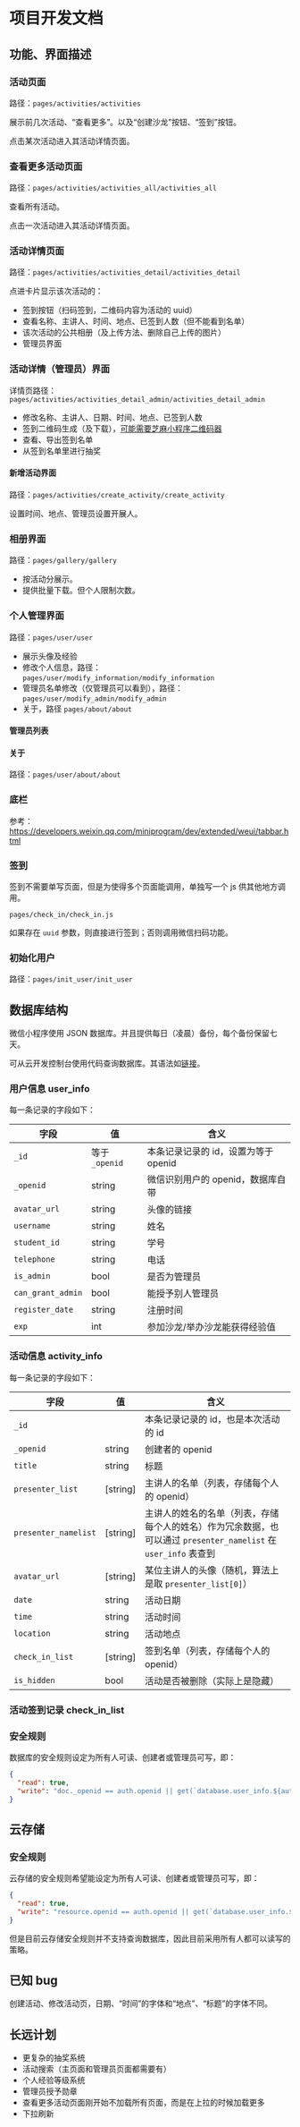 # 项目开发文档

## 功能、界面描述

### 活动页面

路径：`pages/activities/activities`

展示前几次活动、“查看更多”。以及“创建沙龙”按钮、“签到”按钮。

点击某次活动进入其活动详情页面。

### 查看更多活动页面

路径：`pages/activities/activities_all/activities_all`

查看所有活动。

点击一次活动进入其活动详情页面。

### 活动详情页面

路径：`pages/activities/activities_detail/activities_detail`

点进卡片显示该次活动的：

* 签到按钮（扫码签到，二维码内容为活动的 uuid）
* 查看名称、主讲人、时间、地点、已签到人数（但不能看到名单）
* 该次活动的公共相册（及上传方法、删除自己上传的图片）
* 管理员界面

### 活动详情（管理员）界面

详情页路径：`pages/activities/activities_detail_admin/activities_detail_admin`

* 修改名称、主讲人、日期、时间、地点、已签到人数
* 签到二维码生成（及下载），[可能需要芝麻小程序二维码器](https://weixin.hotapp.cn/)
* 查看、导出签到名单
* 从签到名单里进行抽奖

#### 新增活动界面

路径：`pages/activities/create_activity/create_activity`

设置时间、地点、管理员设置开展人。

### 相册界面

路径：`pages/gallery/gallery`

* 按活动分展示。
* 提供批量下载。但个人限制次数。

### 个人管理界面

路径：`pages/user/user`

* 展示头像及经验
* 修改个人信息，路径：`pages/user/modify_information/modify_information`
* 管理员名单修改（仅管理员可以看到），路径：`pages/user/modify_admin/modify_admin`
* 关于，路径 `pages/about/about`

#### 管理员列表

#### 关于

路径：`pages/user/about/about`

### 底栏

参考：https://developers.weixin.qq.com/miniprogram/dev/extended/weui/tabbar.html

### 签到

签到不需要单写页面，但是为使得多个页面能调用，单独写一个 js 供其他地方调用。

`pages/check_in/check_in.js`

如果存在 `uuid` 参数，则直接进行签到；否则调用微信扫码功能。

### 初始化用户

路径：`pages/init_user/init_user`

## 数据库结构

微信小程序使用 JSON 数据库。并且提供每日（凌晨）备份，每个备份保留七天。

可从云开发控制台使用代码查询数据库。其语法如[链接](https://developers.weixin.qq.com/miniprogram/dev/wxcloud/guide/database/read.html)。

### 用户信息 user_info

每一条记录的字段如下：

字段|值|含义
-|-|-
`_id`|等于`_openid`|本条记录记录的 id，设置为等于 openid
`_openid`|string|微信识别用户的 openid，数据库自带
`avatar_url`|string|头像的链接
`username`|string|姓名
`student_id`|string|学号
`telephone`|string|电话
`is_admin`|bool|是否为管理员
`can_grant_admin`|bool|能授予别人管理员
`register_date`|string|注册时间
`exp`|int|参加沙龙/举办沙龙能获得经验值

### 活动信息 activity_info

每一条记录的字段如下：

字段|值|含义
-|-|-
`_id`||本条记录记录的 id，也是本次活动的 id
`_openid`|string|创建者的 openid
`title`|string|标题
`presenter_list`|[string]|主讲人的名单（列表，存储每个人的 openid）
`presenter_namelist`|[string]|主讲人的姓名的名单（列表，存储每个人的姓名）作为冗余数据，也可以通过 `presenter_namelist` 在 `user_info` 表查到
`avatar_url`|[string]|某位主讲人的头像（随机，算法上是取 `presenter_list[0]`）
`date`|string|活动日期
`time`|string|活动时间
`location`|string|活动地点
`check_in_list`|[string]|签到名单（列表，存储每个人的 openid）
`is_hidden`|bool|活动是否被删除（实际上是隐藏）

### 活动签到记录 check_in_list

### 安全规则

数据库的安全规则设定为所有人可读、创建者或管理员可写，即：

```json
{
  "read": true,
  "write": "doc._openid == auth.openid || get(`database.user_info.${auth.openid}`).is_admin == true"
}
```

## 云存储

### 安全规则

云存储的安全规则希望能设定为所有人可读、创建者或管理员可写，即：

```json
{
  "read": true,
  "write": "resource.openid == auth.openid || get(`database.user_info.${auth.openid}`).is_admin == true"
}
```

但是目前云存储安全规则并不支持查询数据库，因此目前采用所有人都可以读写的策略。

## 已知 bug

创建活动、修改活动页，日期、“时间”的字体和“地点”、“标题”的字体不同。

## 长远计划

* 更复杂的抽奖系统
* 活动搜索（主页面和管理员页面都需要有）
* 个人经验等级系统
* 管理员授予勋章
* 查看更多活动页面刚开始不加载所有页面，而是在上拉的时候加载更多
* 下拉刷新
